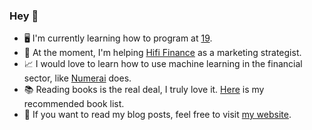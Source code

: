 ### Hey 👋

- 🖥 I'm currently learning how to program at [19](https://www.s19.be/).
- 💪 At the moment, I'm helping [Hifi Finance](https://hifi.finance) as a marketing strategist.
- 📈 I would love to learn how to use machine learning in the financial sector, like [Numerai](https://numer.ai) does.
- 📚 Reading books is the real deal, I truly love it. [Here](https://maxdesalle.com/books/) is my recommended book list.
- 👻 If you want to read my blog posts, feel free to visit [my website](https://maxdesalle.com/).

